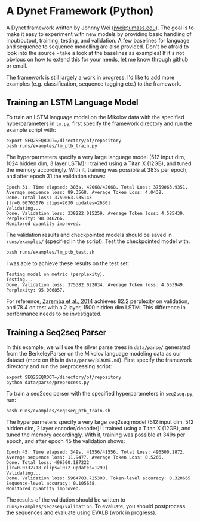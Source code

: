 # A Dynet Framework (Python)

A Dynet framework written by Johnny Wei (jwei@umass.edu). The goal is to make it easy to experiment with new models by providing basic handling of input/output, training, testing, and validation. A few baselines for language and sequence to sequence modelling are also provided. Don't be afraid to look into the source - take a look at the baselines as examples! If it's not obvious on how to extend this for your needs, let me know through github or email. 

The framework is still largely a work in progress. I'd like to add more examples (e.g. classification, sequence tagging etc.) to the framework. 
<br>

## Training an LSTM Language Model

To train an LSTM language model on the Mikolov data with the specified hyperparameters in `lm.py`, first specify the framework directory and run the example script with:

    export SEQ2SEQROOT=/directory/of/repository
    bash runs/examples/lm_ptb_train.py

The hyperparmeters specify a very large language model (512 input dim, 1024 hidden dim, 3 layer LSTM)! I trained using a Titan X (12GB), and tuned the memory accordingly. With it, training was possible at 383s per epoch, and after epoch 31 the validation shows:

    Epoch 31. Time elapsed: 383s, 42068/42068. Total Loss: 3759063.9351. Average sequence loss: 89.3568. Average Token Loss: 4.0438.
    Done. Total loss: 3759063.935143
    [lr=0.00763076 clips=2630 updates=2630]
    Validating...
    Done. Validation loss: 338222.015259. Average Token loss: 4.585439. Perplexity: 98.046266.
    Monitored quantity improved.
    
The validation results and checkpointed models should be saved in `runs/examples/` (specified in the script). Test the checkpointed model with:

    bash runs/examples/lm_ptb_test.sh

I was able to achieve these results on the test set:
    
    Testing model on metric (perplexity).
    Testing...
    Done. Validation loss: 375382.022034. Average Token loss: 4.553949. Perplexity: 95.006857.

For reference, [Zaremba et al., 2014](https://arxiv.org/abs/1409.2329) achieves 82.2 perplexity on validation, and 78.4 on test with a 2 layer, 1500 hidden dim LSTM. This difference in performance needs to be investigated.

## Training a Seq2seq Parser

In this example, we will use the silver parse trees in `data/parse/` generated from the BerkeleyParser on the Mikolov language modeling data as our dataset (more on this in `data/parse/README.md`). First specify the framework directory and run the preprocessing script:

    export SEQ2SEQROOT=/directory/of/repository
    python data/parse/preprocess.py
    
To train a seq2seq parser with the specified hyperparameters in `seq2seq.py`, run:

    bash runs/examples/seq2seq_ptb_train.sh
    
The hyperparmeters specify a very large seq2seq model (512 input dim, 512 hidden dim, 2 layer encoder/decoder)! I trained using a Titan X (12GB), and tuned the memory accordingly. With it, training was possible at 349s per epoch, and after epoch 45 the validation shows:

    Epoch 45. Time elapsed: 349s, 41556/41556. Total Loss: 496500.1872. Average sequence loss: 11.9477. Average Token Loss: 0.5266.
    Done. Total loss: 496500.187222
    [lr=0.0732718 clips=1072 updates=1299]
    Validating...
    Done. Validation loss: 5964783.725300. Token-level accuracy: 0.320665. Sequence-level accuracy: 0.105638.
    Monitored quantity improved.

The results of the validation should be written to `runs/examples/seq2seq/validation`. To evaluate, you should postprocess the sequences and evaluate using EVALB (work in progress).
